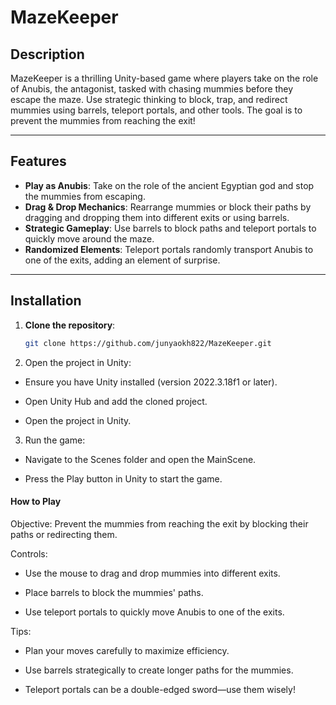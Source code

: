 # MazeKeeper

## Description
MazeKeeper is a thrilling Unity-based game where players take on the role of Anubis, the antagonist, tasked with chasing mummies before they escape the maze. Use strategic thinking to block, trap, and redirect mummies using barrels, teleport portals, and other tools. The goal is to prevent the mummies from reaching the exit!

---

## Features
- **Play as Anubis**: Take on the role of the ancient Egyptian god and stop the mummies from escaping.
- **Drag & Drop Mechanics**: Rearrange mummies or block their paths by dragging and dropping them into different exits or using barrels.
- **Strategic Gameplay**: Use barrels to block paths and teleport portals to quickly move around the maze.
- **Randomized Elements**: Teleport portals randomly transport Anubis to one of the exits, adding an element of surprise.

---

## Installation
1. **Clone the repository**:
   ```bash
   git clone https://github.com/junyaokh822/MazeKeeper.git
   
2. Open the project in Unity:
- Ensure you have Unity installed (version 2022.3.18f1 or later).

- Open Unity Hub and add the cloned project.

- Open the project in Unity.

3. Run the game:

- Navigate to the Scenes folder and open the MainScene.

- Press the Play button in Unity to start the game.

#### How to Play
Objective: Prevent the mummies from reaching the exit by blocking their paths or redirecting them.

Controls:

- Use the mouse to drag and drop mummies into different exits.

- Place barrels to block the mummies' paths.

- Use teleport portals to quickly move Anubis to one of the exits.

Tips:

- Plan your moves carefully to maximize efficiency.

- Use barrels strategically to create longer paths for the mummies.

- Teleport portals can be a double-edged sword—use them wisely!
